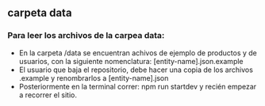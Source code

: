 ## carpeta data

### Para leer los archivos de la carpea data:
- En la carpeta /data se encuentran achivos de ejemplo de productos y de usuarios, con la siguiente nomenclatura: [entity-name].json.example
- El usuario que baja el repositorio, debe hacer una copia de los archivos .example y renombrarlos a [entity-name].json
- Posteriormente en la terminal correr: npm run startdev y recién empezar a recorrer el sitio.